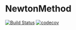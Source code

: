 # NewtonMethod

[![Build Status](https://github.com/Daisuke1988/NewtonMethod.jl/actions/workflows/CI.yml/badge.svg?branch=main)](https://github.com/Daisuke1988/NewtonMethod.jl/actions/workflows/CI.yml?query=branch%3Amain)
[![codecov](https://codecov.io/gh/Daisuke1988/NewtonMethod.jl/graph/badge.svg?token=t1K9jocpsy)](https://codecov.io/gh/Daisuke1988/NewtonMethod.jl)
